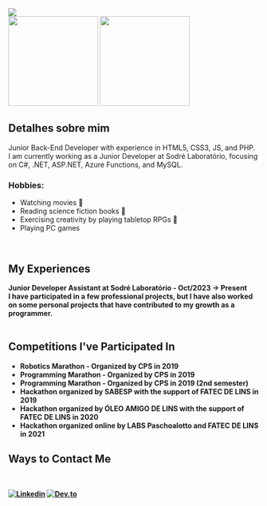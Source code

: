 <div>
<img src="http://clubedosgeeks.com.br/wp-content/uploads/2016/01/dormrm.gif">
</div>


<div>
<img height="180em" src="https://github-readme-stats.vercel.app/api?username=JoaoPdSsilva&show_icons=true&theme=tokyonight"/>
<img height="180em" src="https://github-readme-stats.vercel.app/api/top-langs/?username=JoaoPdSsilva&layout=compact&theme=tokyonight"/>
</div>

<div>
 <h2>Detalhes sobre mim</h2>
    Junior Back-End Developer with experience in HTML5, CSS3, JS, and PHP.<br> I am currently working as a Junior Developer at Sodré Laboratório, focusing on C#, .NET, ASP.NET, Azure Functions, and MySQL.<br>
 <h3>Hobbies: </h3>
    <ul>
     <li>Watching movies 🎥</li>
     <li>Reading science fiction books 📖</li>
     <li>Exercising creativity by playing tabletop RPGs 🎲</li>
     <li>Playing PC games</li>
    </ul>
  <br>
    

 
 <h2>My Experiences</h2>
 <b>Junior Developer Assistant at Sodré Laboratório - Oct/2023 -> Present<br>
    I have participated in a few professional projects, but I have also worked on some personal projects that have contributed to my growth as a programmer.
<br><br>
 <h2>Competitions I've Participated In</h2>
<ul>
<li>Robotics Marathon - Organized by CPS in 2019</li>
<li>Programming Marathon - Organized by CPS in 2019</li>
<li>Programming Marathon - Organized by CPS in 2019 (2nd semester)</li>

<li>Hackathon organized by SABESP with the support of FATEC DE LINS in 2019</li>
<li>Hackathon organized by ÓLEO AMIGO DE LINS with the support of FATEC DE LINS in 2020</li>
<li>Hackathon organized online by LABS Paschoalotto and FATEC DE LINS in 2021</li>
 </ul>
 </div>

<div>
<h2>Ways to Contact Me</h2>
 <br>

 [![Linkedin](https://img.shields.io/badge/LinkedIn-0077B5?style=for-the-badge&logo=linkedin&logoColor=white)](https://www.linkedin.com/in/joaopedrodevsantos/)
[![Dev.to](https://img.shields.io/badge/dev.to-0A0A0A?style=for-the-badge&logo=dev.to&logoColor=white)](https://dev.to/joaopdssilva)


